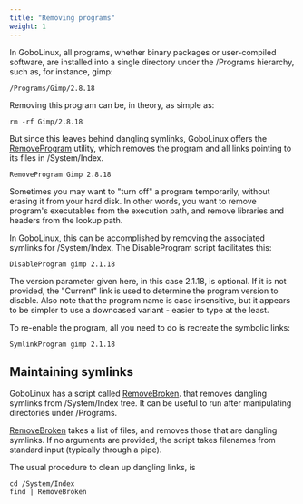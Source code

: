 ```yaml
---
title: "Removing programs"
weight: 1
---
```


In GoboLinux, all programs, whether binary packages or user-compiled
software, are installed into a single directory under the /Programs
hierarchy, such as, for instance, gimp:

```
/Programs/Gimp/2.8.18
```

Removing this program can be, in theory, as simple as:

```
rm -rf Gimp/2.8.18 
```

But since this leaves behind dangling symlinks, GoboLinux offers the
[RemoveProgram](/Commands/RemoveProgram) utility, which removes the
program and all links pointing to its files in /System/Index.

```
RemoveProgram Gimp 2.8.18
```

Sometimes you may want to "turn off" a program temporarily, without
erasing it from your hard disk. In other words, you want to remove
program's executables from the execution path, and remove libraries and
headers from the lookup path.

In GoboLinux, this can be accomplished by removing the associated
symlinks for /System/Index. The DisableProgram script facilitates this:

```
DisableProgram gimp 2.1.18
```

The version parameter given here, in this case 2.1.18, is optional. If
it is not provided, the "Current" link is used to determine the program
version to disable. Also note that the program name is case insensitive,
but it appears to be simpler to use a downcased variant - easier to type
at the least.

To re-enable the program, all you need to do is recreate the symbolic
links:

```
SymlinkProgram gimp 2.1.18
```
## Maintaining symlinks

GoboLinux has a script called [RemoveBroken](/Commands/RemoveBroken).
that removes dangling symlinks from /System/Index tree. It can be useful
to run after manipulating directories under /Programs.

[RemoveBroken](/Commands/RemoveBroken) takes a list of files, and
removes those that are dangling symlinks. If no arguments are provided,
the script takes filenames from standard input (typically through a
pipe).

The usual procedure to clean up dangling links, is

```
cd /System/Index  
find | RemoveBroken
```